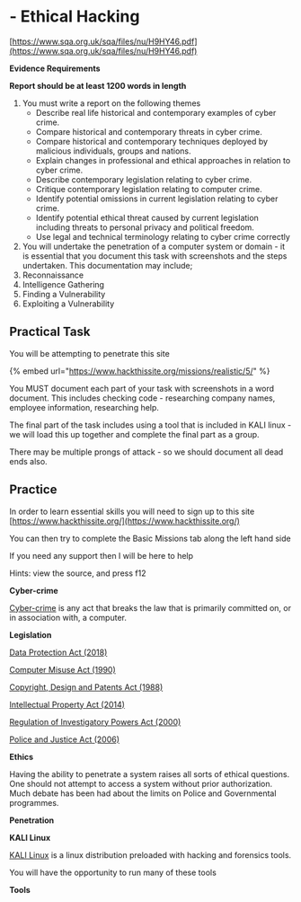 # - Ethical Hacking

[https://www.sqa.org.uk/sqa/files/nu/H9HY46.pdf](https://www.sqa.org.uk/sqa/files/nu/H9HY46.pdf)

**Evidence Requirements**

**Report should be at least 1200 words in length**

1. You must write a report on the following themes
   * Describe real life historical and contemporary examples of cyber crime. 
   * Compare historical and contemporary threats in cyber crime. 
   * Compare historical and contemporary techniques deployed by malicious individuals, groups and nations. 
   * Explain changes in professional and ethical approaches in relation to cyber crime.
   * Describe contemporary legislation relating to cyber crime.
   * Critique contemporary legislation relating to computer crime.
   * Identify potential omissions in current legislation relating to cyber crime.
   * Identify potential ethical threat caused by current legislation including threats to personal privacy and political freedom.
   * Use legal and technical terminology relating to cyber crime correctly
2. You will undertake the penetration of a computer system or domain - it is essential that you document this task with screenshots and the steps undertaken. This documentation may include;
3. Reconnaissance
4. Intelligence Gathering
5. Finding a Vulnerability
6. Exploiting a Vulnerability

## Practical Task

You will be attempting to penetrate this site

{% embed url="https://www.hackthissite.org/missions/realistic/5/" %}

You MUST document each part of your task with screenshots in a word document. This includes checking code - researching company names, employee information, researching help.

The final part of the task includes using a tool that is included in KALI linux - we will load this up together and complete the final part as a group.

There may be multiple prongs of attack - so we should document all dead ends also.

## Practice

In order to learn essential skills you will need to sign up to this site [https://www.hackthissite.org/](https://www.hackthissite.org/)

You can then try to complete the Basic Missions tab along the left hand side

If you need any support then I will be here to help

Hints: view the source, and press f12

**Cyber-crime**

[Cyber-crime](https://en.wikipedia.org/wiki/Cybercrime) is any act that breaks the law that is primarily committed on, or in association with, a computer.

**Legislation**

[Data Protection Act \(2018\)](https://www.gov.uk/data-protection) 

[Computer Misuse Act \(1990\)](https://www.legislation.gov.uk/ukpga/1990/18/contents) 

[Copyright, Design and Patents Act \(1988\)](https://www.legislation.gov.uk/ukpga/1988/48/contents) 

[Intellectual Property Act \(2014\)](https://www.gov.uk/intellectual-property-an-overview) 

[Regulation of Investigatory Powers Act \(2000\)](https://www.legislation.gov.uk/ukpga/2000/23/contents) 

[Police and Justice Act \(2006\)](https://www.legislation.gov.uk/ukpga/2006/48/contents)

**Ethics**

Having the ability to penetrate a system raises all sorts of ethical questions. One should not attempt to access a system without prior authorization. Much debate has been had about the limits on Police and Governmental programmes.

**Penetration**

**KALI Linux**

[KALI Linux](https://www.kali.org/) is a linux distribution preloaded with hacking and forensics tools.

You will have the opportunity to run many of these tools

**Tools**

